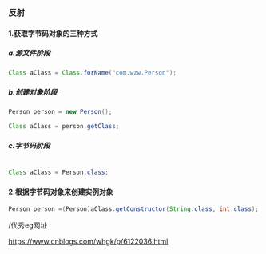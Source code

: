### 反射

#### 1.获取字节码对象的三种方式

##### a.源文件阶段

```java
Class aClass = Class.forName("com.wzw.Person");
```

##### b.创建对象阶段

```java
Person person = new Person();

Class aClass = person.getClass;
```

##### c.字节码阶段

```java

Class aClass = Person.class;
```

#### 2.根据字节码对象来创建实例对象

```java
Person person =(Person)aClass.getConstructor(String.class, int.class);
```

/优秀eg网址

https://www.cnblogs.com/whgk/p/6122036.html